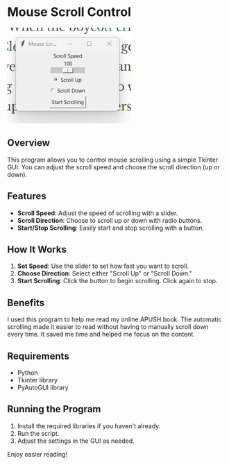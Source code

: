 # Mouse Scroll Control

![scroller image](image.png "Title")

## Overview
This program allows you to control mouse scrolling using a simple Tkinter GUI. You can adjust the scroll speed and choose the scroll direction (up or down). 

## Features
- **Scroll Speed**: Adjust the speed of scrolling with a slider.
- **Scroll Direction**: Choose to scroll up or down with radio buttons.
- **Start/Stop Scrolling**: Easily start and stop scrolling with a button.

## How It Works
1. **Set Speed**: Use the slider to set how fast you want to scroll.
2. **Choose Direction**: Select either "Scroll Up" or "Scroll Down."
3. **Start Scrolling**: Click the button to begin scrolling. Click again to stop.

## Benefits
I used this program to help me read my online APUSH book. The automatic scrolling made it easier to read without having to manually scroll down every time. It saved me time and helped me focus on the content.

## Requirements
- Python
- Tkinter library
- PyAutoGUI library

## Running the Program
1. Install the required libraries if you haven't already.
2. Run the script.
3. Adjust the settings in the GUI as needed.

Enjoy easier reading!
